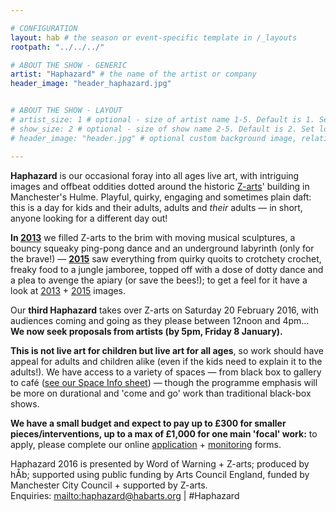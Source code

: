 ```yaml
---

# CONFIGURATION
layout: hab # the season or event-specific template in /_layouts
rootpath: "../../../"

# ABOUT THE SHOW - GENERIC
artist: "Haphazard" # the name of the artist or company
header_image: "header_haphazard.jpg"   


# ABOUT THE SHOW - LAYOUT
# artist_size: 1 # optional - size of artist name 1-5. Default is 1. Set longer names to lower values
# show_size: 2 # optional - size of show name 2-5. Default is 2. Set longer names to lower values
# header_image: "header.jpg" # optional custom background image, relative to current page

---         
```

**Haphazard** is our occasional foray into all ages live art, with intriguing images and offbeat oddities dotted around the historic [Z-arts](http://www.z-arts.org)' building in Manchester's Hulme. Playful, quirky, engaging and sometimes plain daft: this is a day for kids and their adults, adults and *their* adults — in short, anyone looking for a different day out!
        
**In [2013](/archive/2013-spring/haphazard)** we filled Z-arts to the brim with moving musical sculptures, a bouncy squeaky ping-pong dance and an underground labyrinth (only for the brave!) — **[2015](/archive/2015-haphazard)** saw everything from quirky quoits to crotchety crochet, freaky food to a jungle jamboree, topped off with a dose of dotty dance and a plea to avenge the apiary (or save the bees!); to get a feel for it have a look at [2013](/galleries/2013-haphazard) + [2015](/galleries/2015-haphazard) images.       
        
Our **third Haphazard** takes over Z-arts on Saturday 20 February 2016, with audiences coming and going as they please between 12noon and 4pm… <br>**We now seek proposals from artists (by 5pm, Friday 8 January).**          
         
**This is not live art for children but live art for all ages**, so work should have appeal for adults and children alike (even if the kids need to explain it to the adults!). We have access to a variety of spaces — from black box to gallery to café (<a href="http://haphazard.posthaven.com/haphazard-2016-live-art-for-all-ages-call-for-artists" target="_blank">see our Space Info sheet</a>) — though the programme emphasis will be more on durational and 'come and go' work than traditional black-box shows.         
        
**We have a small budget and expect to pay up to £300 for smaller pieces/interventions, up to a max of £1,000 for one main 'focal' work:** to apply, please complete our online <a href="http://habarts.wufoo.eu/forms/haphazard-2016-proposal-form" target="_blank">application</a> + <a href="http://habarts.wufoo.eu/forms/hab-monitoring-form" target="_blank">monitoring</a> forms.        
          
Haphazard 2016 is presented by Word of Warning + Z-arts; produced by hÅb; supported using public funding by Arts Council England, funded by Manchester City Council + supported by Z-arts.         
Enquiries: <mailto:haphazard@habarts.org> | #Haphazard

